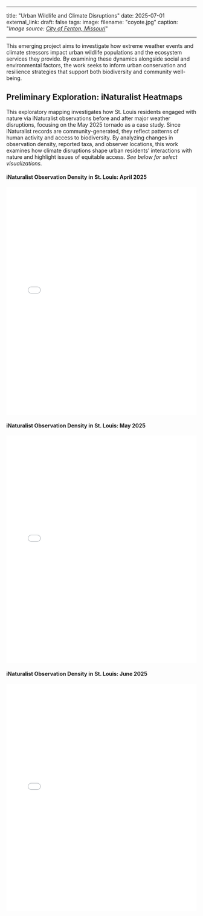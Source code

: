 
---
title: "Urban Wildlife and Climate Disruptions"
date: 2025-07-01
external_link: 
draft: false
tags:
image: 
  filename: "coyote.jpg"
  caption: "*Image source: [City of Fenton, Missouri](https://www.fentonmo.org/1170/Urban-Wildlife)*"

---

This emerging project aims to investigate how extreme weather events and climate stressors impact urban wildlife populations and the ecosystem services they provide. By examining these dynamics alongside social and environmental factors, the work seeks to inform urban conservation and resilience strategies that support both biodiversity and community well-being.

<!--more-->

## Preliminary Exploration: iNaturalist Heatmaps

This exploratory mapping investigates how St. Louis residents engaged with nature via iNaturalist observations before and after major weather disruptions, focusing on the May 2025 tornado as a case study. Since iNaturalist records are community-generated, they reflect patterns of human activity and access to biodiversity. By analyzing changes in observation density, reported taxa, and observer locations, this work examines how climate disruptions shape urban residents’ interactions with nature and highlight issues of equitable access. *See below for select visualizations.*

#### iNaturalist Observation Density in St. Louis: April 2025

<iframe src="/maps/heatmap_2025_04.html" width="100%" height="600" style="border:none;"></iframe>

#### iNaturalist Observation Density in St. Louis: May 2025

<iframe src="/maps/heatmap_2025_05.html" width="100%" height="600" style="border:none;"></iframe>

#### iNaturalist Observation Density in St. Louis: June 2025

<iframe src="/maps/heatmap_2025_06.html" width="100%" height="600" style="border:none;"></iframe>
